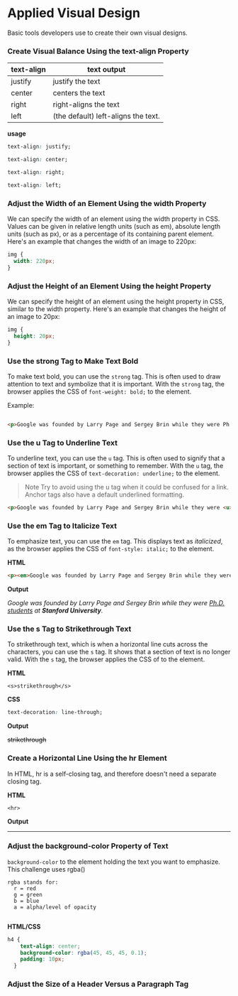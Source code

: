 # Applied Visual Design

Basic tools developers use to 
create their own visual designs.

### Create Visual Balance Using the text-align Property


| text-align    | text output           |
| ------------- |-----------------------|
| justify       | justify the text      |
| center        | centers the text      |
| right         | right-aligns the text |
|left           |(the default) left-aligns the text.|


**usage**

```css
text-align: justify; 

text-align: center;

text-align: right; 

text-align: left;

```
### Adjust the Width of an Element Using the width Property

We can specify the width of an element using the width property in CSS. 
Values can be given in relative length units (such as em), 
absolute length units (such as px), or as a percentage of its containing parent element. Here's an example that changes the width of an image to 220px:

```css
img {
  width: 220px;
}
```


### Adjust the Height of an Element Using the height Property

We can specify the height of an element using the height property in CSS,
similar to the width property. Here's an example that changes the height of an image to 20px:

```css
img {
  height: 20px;
}
```

### Use the strong Tag to Make Text Bold

To make text bold, you can use the `strong` tag. This is often used to draw attention to text and symbolize that it is important. With the `strong` tag, the browser applies the CSS of `font-weight: bold;` to the element.


Example:

```html

<p>Google was founded by Larry Page and Sergey Brin while they were Ph.D. students at <strong>Stanford University</strong>.</p>

```
### Use the u Tag to Underline Text

To underline text, you can use the `u` tag. This is often used to signify that a section of text is important, or something to remember. With the `u` tag, the browser applies the CSS of `text-decoration: underline;` to the element.

> Note
Try to avoid using the u tag when it could be confused for a link. Anchor tags also have a default underlined formatting.

```html
<p>Google was founded by Larry Page and Sergey Brin while they were <u>Ph.D. students</u> at <strong>Stanford University</strong>.</p>
```

### Use the em Tag to Italicize Text

To emphasize text, you can use the `em` tag. This displays text as *italicized*, as the browser applies the CSS of `font-style: italic;` to the element.


**HTML**
```html
<p><em>Google was founded by Larry Page and Sergey Brin while they were <u>Ph.D. students</u> at <strong>Stanford University</strong>.</em></p>

```
**Output**
<div><p><em>Google was founded by Larry Page and Sergey Brin while they were <u>Ph.D. students</u> at <strong>Stanford University</strong>.</em></p></div>

### Use the s Tag to Strikethrough Text

To strikethrough text, which is when a horizontal line cuts across the characters, you can use the `s` tag. It shows that a section of text is no longer valid. With the `s` tag, the browser applies the CSS of  to the element.


**HTML**
```
<s>strikethrough</s>
```

**CSS**
```css
text-decoration: line-through;
```
**Output**

<div><s>strikethrough</s></div>

### Create a Horizontal Line Using the hr Element

In HTML, hr is a self-closing tag, and therefore doesn't need a separate closing tag.

**HTML**
```
<hr>
```

**Output**

<div><hr></div>

### Adjust the background-color Property of Text

`background-color` to the element holding the text you want to emphasize. 
This challenge uses rgba()

```
rgba stands for:
  r = red
  g = green
  b = blue
  a = alpha/level of opacity
  
```

**HTML/CSS**

```css
h4 {
    text-align: center;
    background-color: rgba(45, 45, 45, 0.1);
    padding: 10px;
  }
```

### Adjust the Size of a Header Versus a Paragraph Tag
